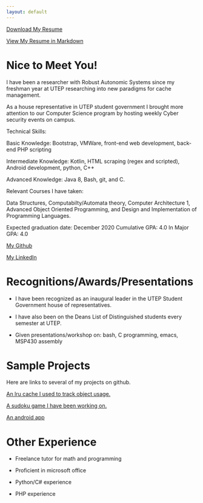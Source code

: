 ```yaml
---
layout: default
---
```


[Download My Resume](resume.pdf)

[View My Resume in Markdown](resume)



# [](#header-1)Nice to Meet You!

I have been a researcher with Robust Autonomic Systems since my freshman year at UTEP researching into new paradigms for cache management.

As a house representative in UTEP student government I brought more attention to our Computer Science program by hosting weekly Cyber security events on campus.

Technical Skills:

Basic Knowledge: Bootstrap, VMWare, front-end web development, back-end PHP scripting

Intermediate Knowledge: Kotlin, HTML scraping (regex and scripted), Android development, python, C++

Advanced Knowledge: Java 8, Bash, git, and C.

Relevant Courses I have taken:

Data Structures, Computabilty/Automata theory, Computer Architecture 1, Advanced Object Oriented Programming, and Design and Implementation of Programming Languages.

Expected graduation date: December 2020
Cumulative GPA: 4.0
In Major GPA: 4.0

[My Github](https://github.com/asdiamond)

[My LinkedIn](https://www.linkedin.com/in/asdiamond/)




# [](#header-1)Recognitions/Awards/Presentations

*   I have been recognized as an inaugural leader in the UTEP Student Government house of representatives.

*   I have also been on the Deans List of Distinguished students every semester at UTEP.

*   Given presentations/workshop on: bash, C programming, emacs, MSP430 assembly

# [](#header-1)Sample Projects

Here are links to several of my projects on github.



[An lru cache I used to track object usage.](https://github.com/asdiamond/cache_csharp)

[A sudoku game I have been working on.](https://github.com/asdiamond/sudoku)

[An android app](https://github.com/asdiamond/CodeMineProject1)


# [](#header-1)Other Experience

*   Freelance tutor for math and programming

*   Proficient in microsoft office

*   Python/C# experience

*   PHP experience



